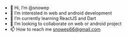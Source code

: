 - 👋 Hi, I’m @snowep
- 👀 I’m interested in web and android development
- 🌱 I’m currently learning ReactJS and Dart
- 💞️ I’m looking to collaborate on web or android project
- 📫 How to reach me snowep66@gmail.com

<!---
snowep/snowep is a ✨ special ✨ repository because its `README.md` (this file) appears on your GitHub profile.
You can click the Preview link to take a look at your changes.
--->

